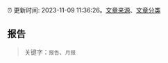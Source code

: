:alarm_clock: 更新时间: 2023-11-09 11:36:26。[文章来源](/README.md)、[文章分类](/TAGS.md)

## 报告


> 关键字：`报告`、`月报`



